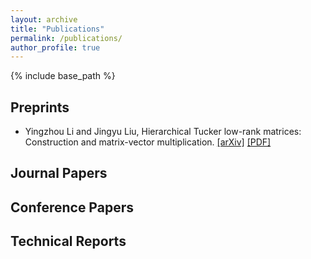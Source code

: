 ```yaml
---
layout: archive
title: "Publications"
permalink: /publications/
author_profile: true
---
```


{% include base_path %}

## Preprints

- Yingzhou Li and Jingyu Liu, Hierarchical Tucker low-rank matrices: Construction and matrix-vector multiplication. [[arXiv]](https://arxiv.org/abs/2508.05958) [[PDF]](https://jingyuliumath.github.io/files/htlr.pdf)

## Journal Papers

## Conference Papers

## Technical Reports
